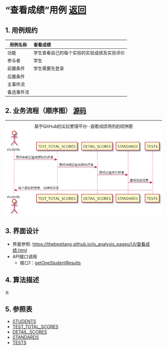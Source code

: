 # “查看成绩”用例 [返回](../README.md)
## 1. 用例规约

|用例名称|查看成绩|
|-------|:-------------|
|功能|学生查看自己的每个实验的实验成绩及实验评价|
|参与者|学生|
|前置条件|学生需要先登录|
|后置条件| |
|主事件流| |
|备选事件流| |

## 2. 业务流程（顺序图） [源码](../源码/查看成绩.puml)
![查看成绩](查看成绩.png) 

## 3. 界面设计
- 界面参照: https://thebesttang.github.io/is_analysis_pages/UI/查看成绩.html
- API接口调用
    - 接口1：[getOneStudentResults](../接口/getOneStudentResults.md) 

## 4. 算法描述
    无

## 5. 参照表
- [STUDENTS](../数据库设计.md/#STUDENTS)
- [TEST_TOTAL_SCORES](../数据库设计.md/#TEST_TOTAL_SCORES)
- [DETAIL_SCORES](../数据库设计.md/#DETAIL_SCORES)
- [STANDARDS](../数据库设计.md/#STANDARDS)
- [TESTS](../数据库设计.md/#TESTS)
